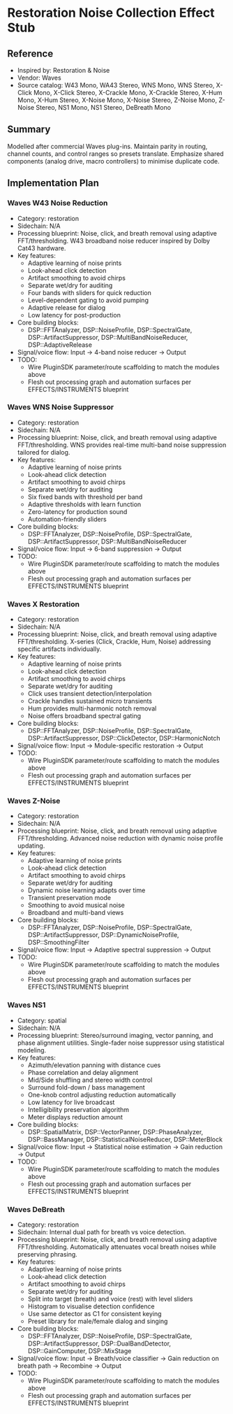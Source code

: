 # Restoration Noise Collection Effect Stub

## Reference
- Inspired by: Restoration & Noise
- Vendor: Waves
- Source catalog: W43 Mono, WA43 Stereo, WNS Mono, WNS Stereo, X-Click Mono, X-Click Stereo, X-Crackle Mono, X-Crackle Stereo, X-Hum Mono, X-Hum Stereo, X-Noise Mono, X-Noise Stereo, Z-Noise Mono, Z-Noise Stereo, NS1 Mono, NS1 Stereo, DeBreath Mono

## Summary
Modelled after commercial Waves plug-ins. Maintain parity in routing, channel counts, and control ranges so presets translate. Emphasize shared components (analog drive, macro controllers) to minimise duplicate code.

## Implementation Plan
### Waves W43 Noise Reduction
- Category: restoration
- Sidechain: N/A
- Processing blueprint: Noise, click, and breath removal using adaptive FFT/thresholding. W43 broadband noise reducer inspired by Dolby Cat43 hardware.
- Key features:
  - Adaptive learning of noise prints
  - Look-ahead click detection
  - Artifact smoothing to avoid chirps
  - Separate wet/dry for auditing
  - Four bands with sliders for quick reduction
  - Level-dependent gating to avoid pumping
  - Adaptive release for dialog
  - Low latency for post-production
- Core building blocks:
  - DSP::FFTAnalyzer, DSP::NoiseProfile, DSP::SpectralGate, DSP::ArtifactSuppressor, DSP::MultiBandNoiseReducer, DSP::AdaptiveRelease
- Signal/voice flow: Input → 4-band noise reducer → Output
- TODO:
  - Wire PluginSDK parameter/route scaffolding to match the modules above
  - Flesh out processing graph and automation surfaces per EFFECTS/INSTRUMENTS blueprint

### Waves WNS Noise Suppressor
- Category: restoration
- Sidechain: N/A
- Processing blueprint: Noise, click, and breath removal using adaptive FFT/thresholding. WNS provides real-time multi-band noise suppression tailored for dialog.
- Key features:
  - Adaptive learning of noise prints
  - Look-ahead click detection
  - Artifact smoothing to avoid chirps
  - Separate wet/dry for auditing
  - Six fixed bands with threshold per band
  - Adaptive thresholds with learn function
  - Zero-latency for production sound
  - Automation-friendly sliders
- Core building blocks:
  - DSP::FFTAnalyzer, DSP::NoiseProfile, DSP::SpectralGate, DSP::ArtifactSuppressor, DSP::MultiBandNoiseReducer
- Signal/voice flow: Input → 6-band suppression → Output
- TODO:
  - Wire PluginSDK parameter/route scaffolding to match the modules above
  - Flesh out processing graph and automation surfaces per EFFECTS/INSTRUMENTS blueprint

### Waves X Restoration
- Category: restoration
- Sidechain: N/A
- Processing blueprint: Noise, click, and breath removal using adaptive FFT/thresholding. X-series (Click, Crackle, Hum, Noise) addressing specific artifacts individually.
- Key features:
  - Adaptive learning of noise prints
  - Look-ahead click detection
  - Artifact smoothing to avoid chirps
  - Separate wet/dry for auditing
  - Click uses transient detection/interpolation
  - Crackle handles sustained micro transients
  - Hum provides multi-harmonic notch removal
  - Noise offers broadband spectral gating
- Core building blocks:
  - DSP::FFTAnalyzer, DSP::NoiseProfile, DSP::SpectralGate, DSP::ArtifactSuppressor, DSP::ClickDetector, DSP::HarmonicNotch
- Signal/voice flow: Input → Module-specific restoration → Output
- TODO:
  - Wire PluginSDK parameter/route scaffolding to match the modules above
  - Flesh out processing graph and automation surfaces per EFFECTS/INSTRUMENTS blueprint

### Waves Z-Noise
- Category: restoration
- Sidechain: N/A
- Processing blueprint: Noise, click, and breath removal using adaptive FFT/thresholding. Advanced noise reduction with dynamic noise profile updating.
- Key features:
  - Adaptive learning of noise prints
  - Look-ahead click detection
  - Artifact smoothing to avoid chirps
  - Separate wet/dry for auditing
  - Dynamic noise learning adapts over time
  - Transient preservation mode
  - Smoothing to avoid musical noise
  - Broadband and multi-band views
- Core building blocks:
  - DSP::FFTAnalyzer, DSP::NoiseProfile, DSP::SpectralGate, DSP::ArtifactSuppressor, DSP::DynamicNoiseProfile, DSP::SmoothingFilter
- Signal/voice flow: Input → Adaptive spectral suppression → Output
- TODO:
  - Wire PluginSDK parameter/route scaffolding to match the modules above
  - Flesh out processing graph and automation surfaces per EFFECTS/INSTRUMENTS blueprint

### Waves NS1
- Category: spatial
- Sidechain: N/A
- Processing blueprint: Stereo/surround imaging, vector panning, and phase alignment utilities. Single-fader noise suppressor using statistical modeling.
- Key features:
  - Azimuth/elevation panning with distance cues
  - Phase correlation and delay alignment
  - Mid/Side shuffling and stereo width control
  - Surround fold-down / bass management
  - One-knob control adjusting reduction automatically
  - Low latency for live broadcast
  - Intelligibility preservation algorithm
  - Meter displays reduction amount
- Core building blocks:
  - DSP::SpatialMatrix, DSP::VectorPanner, DSP::PhaseAnalyzer, DSP::BassManager, DSP::StatisticalNoiseReducer, DSP::MeterBlock
- Signal/voice flow: Input → Statistical noise estimation → Gain reduction → Output
- TODO:
  - Wire PluginSDK parameter/route scaffolding to match the modules above
  - Flesh out processing graph and automation surfaces per EFFECTS/INSTRUMENTS blueprint

### Waves DeBreath
- Category: restoration
- Sidechain: Internal dual path for breath vs voice detection.
- Processing blueprint: Noise, click, and breath removal using adaptive FFT/thresholding. Automatically attenuates vocal breath noises while preserving phrasing.
- Key features:
  - Adaptive learning of noise prints
  - Look-ahead click detection
  - Artifact smoothing to avoid chirps
  - Separate wet/dry for auditing
  - Split into target (breath) and voice (rest) with level sliders
  - Histogram to visualise detection confidence
  - Use same detector as C1 for consistent keying
  - Preset library for male/female dialog and singing
- Core building blocks:
  - DSP::FFTAnalyzer, DSP::NoiseProfile, DSP::SpectralGate, DSP::ArtifactSuppressor, DSP::DualBandDetector, DSP::GainComputer, DSP::MixStage
- Signal/voice flow: Input → Breath/voice classifier → Gain reduction on breath path → Recombine → Output
- TODO:
  - Wire PluginSDK parameter/route scaffolding to match the modules above
  - Flesh out processing graph and automation surfaces per EFFECTS/INSTRUMENTS blueprint
